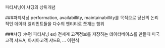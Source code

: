 파티셔닝이 샤딩의 상위개념



###파티셔닝
performation, availabillity, maintainabillity를 목적으로
당신의 논리적인 데이터 엘리먼트들을 다수의 엔티티로 쪼개는 행위

###샤딩
:수평 파티셔닝 ex) 전세계 고객정보를 저장하는 데이터베이스를 만들때
미국고객 샤드A, 아시아고객 샤드B, ... 이런식

